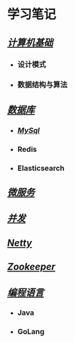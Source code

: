 # 学习笔记
## [*计算机基础*][1]
- ### 设计模式
- ### 数据结构与算法
## [*数据库*][2]
- ### [*MySql*][8]
- ### Redis
- ### Elasticsearch
## [*微服务*][3]
## [*并发*][4]
## [*Netty*][5]
## [*Zookeeper*][6]
## [*编程语言*][7]
- ### Java
- ### GoLang

[1]: ./base/README.md
[2]: ./database/README.md
[3]: ./microservice/README.md
[4]: ./concurrent/README.md
[5]: ./netty/README.md
[6]: ./zookeeper/README.md
[7]: ./language/README.md
[8]: ./database/mysql/README.md
